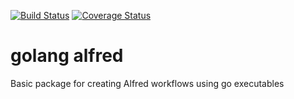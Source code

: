 [![Build Status](https://travis-ci.org/cod3hulk/alfred.png)](https://travis-ci.org/cod3hulk/alfred)
[![Coverage Status](https://coveralls.io/repos/github/cod3hulk/alfred/badge.svg)](https://coveralls.io/github/cod3hulk/alfred)
# golang alfred
Basic package for creating Alfred workflows using go executables
